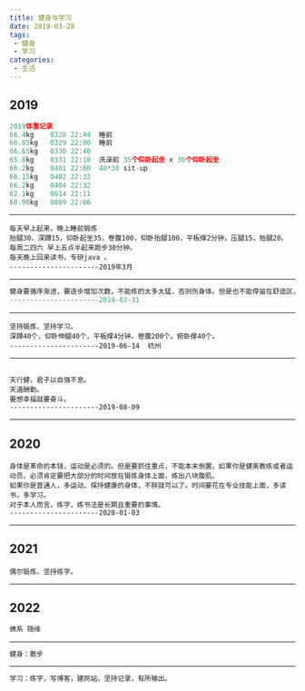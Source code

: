 ```yaml
---
title: 健身与学习
date: 2019-03-28
tags:
 - 健身
 - 学习
categories:
 - 生活
---
```



## 2019


```js
2019体重记录
66.4kg    0328 22:44  睡前
66.85kg   0329 22:00  睡前
66.65kg   0330 22:40
65.8kg    0331 22:10  洗澡前 35个仰卧起坐 x 30个仰卧起坐
66.2kg    0401 22:00  40*30 sit-up
66.15kg   0402 22:32
66.2kg    0404 22:32
62.1kg    0614 22:11
60.90kg   0809 22:06

```

---

```
每天早上起来，晚上睡前锻炼
抬腿30，深蹲15，仰卧起坐35，卷腹100，仰卧抬腿100，平板撑2分钟，压腿15，抬腿20。
每周二四六 早上五点半起来跑步30分钟。
每天晚上回来读书，专研java 。
----------------------2019年3月
```

---

```java
健身要循序渐进，要逐步增加次数，不能练的太多太猛，否则伤身体。但是也不能停留在舒适区，每次练完要出一点汗，感觉到累。最重要的是要持之以恒，天天练习。
----------------------2019-03-31 
```

---

```
坚持锻炼，坚持学习。
深蹲40个，仰卧伸腿40个，平板撑4分钟。卷腹200个。俯卧撑40个。
----------------------2019-06-14  杭州
```

---

```

天行健，君子以自强不息。
天道酬勤。
要想幸福就要奋斗。
----------------------2019-08-09
```

---

## 2020

```
身体是革命的本钱，运动是必须的。但是要抓住重点，不能本末倒置。如果你是健美教练或者运动员，必须肯定要把大部分的时间放在锻炼身体上面，练出八块腹肌。
如果你是普通人，多运动，保持健康的身体，不胖就可以了。时间要花在专业技能上面，多读书，多学习。
对于本人而言，练字，练书法是长期且重要的事情。
----------------------2020-01-03
```


---

## 2021

```
偶尔锻炼。坚持练字。
```

---

## 2022

```js
佛系 随缘
```

---

```html
健身：散步
```

---

```java
学习：练字，写博客，建网站，坚持记录，有所输出。
```

